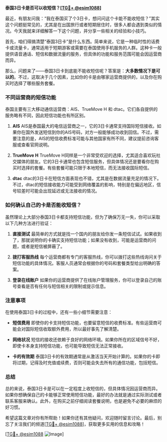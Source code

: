 **泰国3日卡是否可以收短信？[[TG💪+ @esim1088](https://t.me/s/esim1088)]**

最近，有朋友问我：“我在泰国买了个3日卡，想问问这个卡能不能收短信？”其实这个问题挺常见的，尤其是在出国旅行或者短期居住时，很多人都会遇到类似的情况。今天我就来详细解答一下这个问题，并分享一些相关的经验和小技巧。

首先，咱们得搞清楚“泰国3日卡”是什么东西。简单来说，它是一种临时性的话费卡或流量卡，通常适用于短期游客或需要在泰国使用手机服务的人群。这种卡一般提供语音通话、短信和数据流量的服务，但具体的功能和服务范围可能会因运营商而异。

那么，问题来了——泰国3日卡到底能不能收短信呢？答案是：**大多数情况下是可以的**。不过，这取决于几个因素，比如你的卡是由哪家运营商提供的，以及你在购买时选择了哪些服务套餐。

### 不同运营商的短信功能

泰国主要有三大移动通信运营商：AIS、TrueMove H 和 dtac。它们各自提供的服务略有不同，因此短信功能也有所区别。

1. **AIS**
   AIS是泰国最大的电信运营商之一，它的3日卡通常支持国际短信接收。如果你在国外发送短信到你的AIS号码，对方一般能够成功收到回信。不过，需要注意的是，AIS的短信收费标准可能与其他国家有所不同，建议提前咨询客服或查看官网说明。

2. **TrueMove H**
   TrueMove H同样是一个非常受欢迎的选择，尤其适合喜欢玩社交媒体的朋友。它的3日卡通常也包含短信服务，但具体情况还是要看你在购买时选择的套餐。有些套餐可能只限于本地短信，而无法接收国际短信。

3. **dtac**
   dtac的3日卡在短信方面表现也不错，尤其是在数据流量充足的情况下。不过，dtac的短信接收能力可能受到网络覆盖的影响，特别是在偏远地区，信号较差时可能会出现延迟或无法接收的情况。

### 如何确认自己的卡是否能收短信？

虽然理论上大部分泰国3日卡都支持短信功能，但为了确保万无一失，你可以采取以下几种方法进行验证：

1. **直接测试**
   最简单的方式就是找一个国内的朋友给你发一条短信试试。如果收到了，那就说明你的卡确实支持短信功能；如果没有收到，可能是运营商的问题，或者是短信被屏蔽了。

2. **拨打客服热线**
   每个运营商都有专门的客服热线，你可以拨打这些热线询问关于短信功能的具体情况。客服人员通常会根据你的号码和套餐类型给出明确的答案。

3. **登录在线账户**
   如果你的运营商提供了在线账户管理服务，你可以登录自己的账号查看是否有任何与短信相关的限制或提示信息。

### 注意事项

在使用泰国3日卡的过程中，还有一些小细节需要注意：

- **短信费用**
  即使你的卡支持短信功能，也要留意短信的收费标准。有些运营商可能会对国际短信收取额外费用，所以最好事先了解清楚。

- **网络状况**
  短信的接收还依赖于良好的网络环境。如果你所在的区域信号不好，即使卡本身支持短信功能，也可能导致短信无法正常接收。

- **卡的有效期**
  泰国3日卡的有效期通常是从激活当天开始计算的。如果你的卡即将过期，记得及时充值或续费，否则可能会失去所有的通信功能，包括短信。

### 总结

总的来说，泰国3日卡是可以在一定程度上收短信的，但具体情况因运营商而异。如果你想确保自己的卡能够正常使用短信功能，最好的办法就是通过实际测试或者联系客服来确认。此外，在购买之前仔细阅读套餐说明，也是避免不必要的麻烦的好习惯。

希望这篇文章对你有所帮助！如果你还有其他疑问，欢迎随时留言讨论。最后，别忘了关注我们的频道[[TG💪+ @esim1088](https://t.me/s/esim1088)]，获取更多实用的信息和攻略！

[[TG💪+ @esim1088](https://t.me/s/esim1088) ![Image](https://i.postimg.cc/4NQfJmqS/Snipaste-2025-05-13-00-14-12.png)]